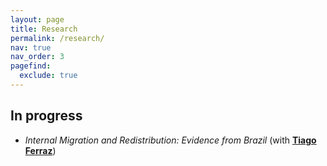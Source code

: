 ```yaml
---
layout: page
title: Research
permalink: /research/
nav: true
nav_order: 3
pagefind:
  exclude: true
---
```



## In progress


- *Internal Migration and Redistribution: Evidence from Brazil* (with [**Tiago Ferraz**](https://sites.google.com/site/tiagopontesferraz/work-in-progress))
